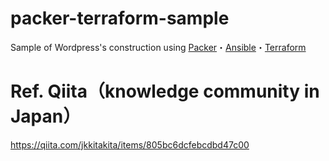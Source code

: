 # packer-terraform-sample

Sample of Wordpress's construction using [Packer](https://www.packer.io/)・[Ansible](https://www.ansible.com/)・[Terraform](https://www.terraform.io/)

# Ref. Qiita（knowledge community in Japan）
https://qiita.com/jkkitakita/items/805bc6dcfebcdbd47c00
